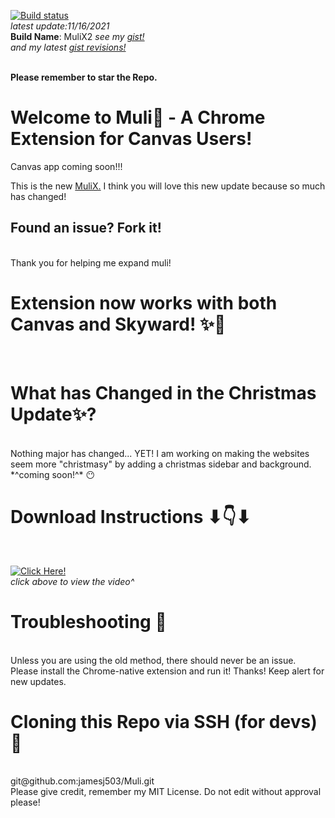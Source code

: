 [![Build status](https://travis-ci.org/mathiasbynens/he.svg?branch=master)](https://travis-ci.com/jamesj503/muli) <br>
*latest update:11/16/2021*<br>
**Build Name**: MuliX2
*see my [gist!](https://gist.github.com/jamesj503/19e07bd3bd72c2b04786f620c8cbbf5c)*<br>
*and my latest [gist revisions!](https://gist.github.com/jamesj503/19e07bd3bd72c2b04786f620c8cbbf5c/revisions)*<br>
<br>

**Please remember to star the Repo.** <br>

# Welcome to Muli👏 - A Chrome Extension for Canvas Users! <br>
Canvas app coming soon!!!
<br>

This is the new [MuliX.](https://github.com/jamesj503/MuliX/releases/latest) I think you will love this new update because so much has changed!
<br>

## Found an issue? Fork it!
<br>
Thank you for helping me expand muli!
<br>

# Extension now works with both Canvas and Skyward! ✨🎉
<br>

# What has Changed in the Christmas Update✨?
<br>
Nothing major has changed... YET! I am working on making the websites seem more "christmasy" by adding a christmas sidebar and background.<br>
*^coming soon!^* 😶
<br>

# Download Instructions ⬇👇⬇
<br>

[![Click Here!](http://img.youtube.com/vi/aniDeL926mQ/0.jpg)](http://www.youtube.com/watch?v=aniDeL926mQ "How to Install a Chrome Extension from GitHub")
<br>
*click above to view the video^*
<br>

# Troubleshooting 🔫

<br>
Unless you are using the old method, there should never be an issue. Please install the Chrome-native extension and run it! Thanks! Keep alert for new updates.
<br>

# Cloning this Repo via SSH (for devs) 🎁
<br>
git@github.com:jamesj503/Muli.git
<br>
Please give credit, remember my MIT License. Do not edit without approval please!


